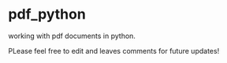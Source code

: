 # pdf_python
working with pdf documents in python.

PLease feel free to edit and leaves comments for future updates!
